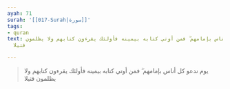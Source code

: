 ```yaml
---
ayah: 71
surah: '[[017-Surah|سورة]]'
tags:
- quran
text: يوم ندعو كل أناس بإمامهم ۖ فمن أوتي كتابه بيمينه فأولئك يقرءون كتابهم ولا يظلمون
  فتيلا

---
```

> يوم ندعو كل أناس بإمامهم ۖ فمن أوتي كتابه بيمينه فأولئك يقرءون كتابهم ولا يظلمون فتيلا
